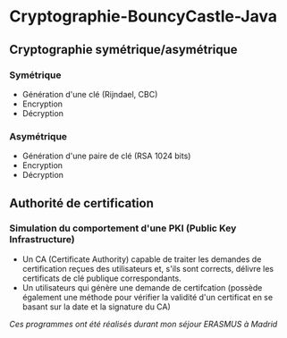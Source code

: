 # Cryptographie-BouncyCastle-Java

## Cryptographie symétrique/asymétrique
### Symétrique
  * Génération d'une clé (Rijndael, CBC)
  * Encryption
  * Décryption
### Asymétrique
  * Génération d'une paire de clé (RSA 1024 bits)
  * Encryption
  * Décryption

## Authorité de certification
### Simulation du comportement d'une PKI (Public Key Infrastructure)
  * Un CA (Certificate Authority) capable de traiter les demandes de certification reçues des utilisateurs et, s'ils sont
corrects, délivre les certificats de clé publique correspondants.
  * Un utilisateurs qui génère une demande de certifcation (possède également une méthode pour vérifier la validité d'un certificat en se basant sur la date et la signature du CA)


*Ces programmes ont été réalisés durant mon séjour ERASMUS à Madrid*

